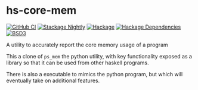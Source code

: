 # hs-core-mem

[![GitHub CI](https://github.com/adetokunbo/hs-core-mem/actions/workflows/ci.yml/badge.svg)](https://github.com/adetokunbo/hs-core-mem/actions)
[![Stackage Nightly](http://stackage.org/package/hs-core-mem/badge/nightly)](http://stackage.org/nightly/package/hs-core-mem)
[![Hackage][hackage-badge]][hackage]
[![Hackage Dependencies][hackage-deps-badge]][hackage-deps]
[![BSD3](https://img.shields.io/badge/license-BSD3-green.svg?dummy)](https://github.com/adetokunbo/hs-core-mem/blob/master/LICENSE)

A utility to accurately report the core memory usage of a program

This a clone of `ps_mem` the python utility, with key functionality exposed as a
library so that it can be used from other haskell programs.

There is also a executable to mimics the python program, but which will
eventually take on additional features.

[hackage-deps-badge]: <https://img.shields.io/hackage-deps/v/hs-core-mem.svg>
[hackage-deps]:       <http://packdeps.haskellers.com/feed?needle=hs-core-mem>
[hackage-badge]:      <https://img.shields.io/hackage/v/hs-core-mem.svg>
[hackage]:            <https://hackage.haskell.org/package/hs-core-mem>
